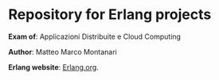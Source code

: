 # Repository for Erlang projects

**Exam of**: Applicazioni Distribuite e Cloud Computing

**Author**: Matteo Marco Montanari

**Erlang website**: [Erlang.org](https://www.erlang.org/).
